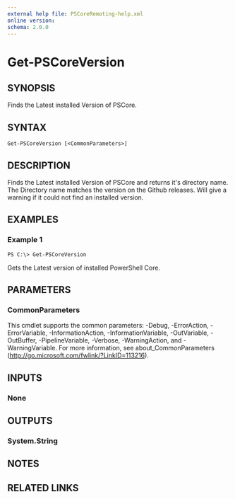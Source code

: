 ```yaml
---
external help file: PSCoreRemoting-help.xml
online version: 
schema: 2.0.0
---
```


# Get-PSCoreVersion

## SYNOPSIS
Finds the Latest installed Version of PSCore.

## SYNTAX

```
Get-PSCoreVersion [<CommonParameters>]
```

## DESCRIPTION
Finds the Latest installed Version of PSCore and returns it's directory name. The Directory name matches the version on the Github releases. Will give a warning if it could not find an installed version.

## EXAMPLES

### Example 1
```
PS C:\> Get-PSCoreVersion
```

Gets the Latest version of installed PowerShell Core.

## PARAMETERS

### CommonParameters
This cmdlet supports the common parameters: -Debug, -ErrorAction, -ErrorVariable, -InformationAction, -InformationVariable, -OutVariable, -OutBuffer, -PipelineVariable, -Verbose, -WarningAction, and -WarningVariable. For more information, see about_CommonParameters (http://go.microsoft.com/fwlink/?LinkID=113216).

## INPUTS

### None

## OUTPUTS

### System.String

## NOTES

## RELATED LINKS

